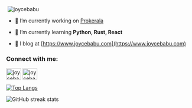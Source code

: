 <p>&nbsp;<img align="center" src="https://github-readme-stats.vercel.app/api?username=joycebabu&show_icons=true&locale=en" alt="joycebabu" /></p>


- 🔭 I’m currently working on [Prokerala](https://www.prokerala.com)

- 🌱 I’m currently learning **Python, Rust, React**

- 📝 I blog at [https://www.joycebabu.com](https://www.joycebabu.com)

### Connect with me:
<p align="left">
<a href="https://twitter.com/joycebabu" target="blank"><img align="center" src="https://cdn.jsdelivr.net/npm/simple-icons@3.0.1/icons/twitter.svg" alt="joycebabu" height="30" width="40" /></a>
<a href="https://linkedin.com/in/joycebabu" target="blank"><img align="center" src="https://cdn.jsdelivr.net/npm/simple-icons@3.0.1/icons/linkedin.svg" alt="joycebabu" height="30" width="40" /></a>
</p>

[![Top Langs](https://github-readme-stats.vercel.app/api/top-langs/?username=joycebabu&layout=compact)](https://github.com/joycebabu/github-readme-stats)


![GitHub streak stats](https://github-readme-streak-stats.herokuapp.com/?user=joycebabu)
